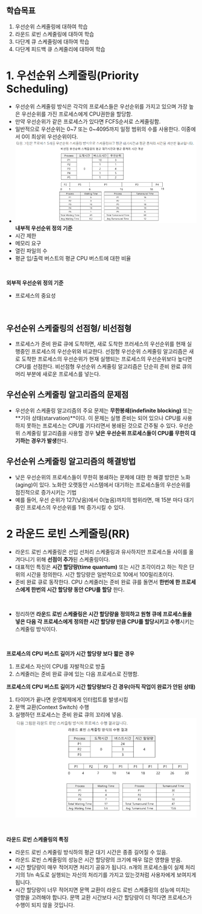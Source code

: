 ## 학습목표
1. 우선순위 스케줄링에 대하여 학습
2. 라운드 로빈 스케줄링에 대하여 학습
3. 다단계 큐 스케줄링에 대하여 학습
4. 다단계 피드백 큐 스케줄리에 대하여 학습
  
# 1. 우선순위 스케줄링(Priority Scheduling)
- 우선순위 스케줄링 방식은 각각의 프로세스들은 우선순위를 가지고 있으며 가장 높은 우선순위를 가진 프로세스에게 CPU권한을 할당함.
- 만약 우선순위가 같은 프로세스가 있다면 FCFS순서로 스케줄링함.
- 일반적으로 우선순위는 0~7 또는 0~4095까지 일정 범위의 수를 사용한다. 이중에서 0이 최상위 우선순위이다.
- ![alt text](image-16.png)
**내부적 우선순위 정의 기준**
- 시간 제한
- 메모리 요구
- 열린 파일의 수
- 평균 입/출력 버스트의 평균 CPU 버스트에 대한 비율

<br/>

**외부적 우선순위 정의 기준**
- 프로세스의 중요성

<br/>

## 우선순위 스케줄링의 선점형/ 비선점형
- 프로세스가 준비 완료 큐에 도착하면, 새로 도착한 프러세스의 우선순위를 현재 실행중인 프로세스의 우선순위와 비교한다. 선점형 우선순위 스케줄링 알고리즘은 새로 도착한 프로세스의 우선순위가 현재 실행되는 프로세스의 우선순위보다 높다면 CPU를 선점한다. 비선점형 우선순위 스케줄링 알고리즘은 단순히 준비 완료 큐의 머리 부분에 새로운 프로세스를 넣는다.

## 우선순위 스케줄링 알고리즘의 문제점
- 우선순위 스케줄링 알고리즘의 주요 문제는 **무한봉쇄(indefinite blocking)** 또는 **기아 상태(starvation)**이다. 이 문제는 실행 준비는 되어 있으나 CPU를 사용하지 못하는 프로세스는 CPU를 기다리면서 봉쇄된 것으로 간주될 수 있다. 우선순위 스케줄링 알고리즘을 사용할 경우 **낮은 우선순위 프로세스들이 CPU를 무한히 대기하는 경우가 발생**한다.

## 우선순위 스케줄링 알고리즘의 해결방법
- 낮은 우선순위의 프로세스들이 무한히 봉쇄하는 문제에 대한 한 해결 방안은 노화(aging)이 있다. 노화란 오랫동안 시스템에서 대기하는 프로세스들의 우선순위를 점진적으로 증가시키는 기법
- 예를 들어, 우선 순위가 127(낮음)에서 0(높음)까지의 범위라면, 매 15분 마다 대기중인 프로세스의 우선순위를 1씩 증가시킬 수 있다.

# 2 라운드 로빈 스케줄링(RR)
- 라운드 로빈 스케줄링은 선입 선처리 스케줄링과 유사하지만 프로세스들 사이를 옮겨다니기 위해 **선점이 추가**된 스케줄링이다.
- 대표적인 특징은 **시간 할당량(time quantum)** 또는 시간 조각이라고 하는 작은 단위의 시간을 정의한다. 시간 할당량은 일반적으로 10에서 100밀리초이다.
- 준비 완료 큐로 동작한다. CPU 스케줄러는 준비 완료 큐를 돌면서 **한번에 한 프로세스에게 한번의 시간 할당량 동안 CPU를 할당** 한다.

<br/>

- 정리하면 **라운드 로빈 스케줄링은 시간 할당량을 정의하고 원형 큐에 프로세스들을 넣은 다음 각 프로세스에게 정의한 시간 할당량 만큼 CPU를 할당시키고 수행**시키는 스케줄링 방식이다.

<br/>

**프로세스의 CPU 버스트 길이가 시간 할당량 보다 짧은 경우**
1. 프로세스 자신이 CPU를 자발적으로 방출
2. 스케줄러는 준비 완료 큐에 있는 다음 프로세스로 진행함.

**프로세스의 CPU 버스트 길이가 시간 할당량보다 긴 경우(아직 작업이 완료가 안된 상태)**
1. 타이머가 끝나면 운영체제에게 인터럽트를 발생시킴
2. 문맥 교환(Context Switch) 수행
3. 실행하던 프로세스는 준비 완료 큐의 꼬리에 넣음.
![alt text](image-17.png)

<br/>

**라운드 로빈 스케줄링의 특징**
- 라운드 로빈 스케줄링 방식하의 평균 대기 시간은 종종 길어질 수 있음.
- 라운드 로빈 스케줄링의 성능은 시간 할당량의 크기에 매우 많은 영향을 받음.
- 시간 할당량이 매우 적어지면 처리기 공유가 됩니다. n개의 프로세스들이 실제 처리기의 1/n 속도로 실행되는 자신의 처리기를 가지고 있는것처럼 사용자에게 보여지게 됩니다.
- 시간 할당량이 너무 적어지면 문맥 교환이 라운드 로빈 스케줄링의 성능에 미치는 영향을 고려해야 합니다. 문맥 교환 시간보다 시간 할당량이 더 적다면 프로세스가 수행이 되지 않을 것입니다.

